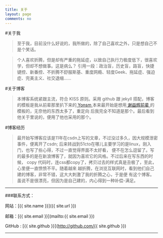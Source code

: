 ```yaml
---
title: 关于
layout: page
comments: no
---
```


#关于我


>至于我，目前没什么好说的，我所做的，除了自己喜欢之外，只是想自己不是个笑话。   
 
>个人喜欢折腾，但是却有严重的拖延症，以致自己执行力极度低下，很喜欢学，但却不想做事。这是病么？
引用一段：政治盲，历史盲，路盲，快捷键控、新番控、不折腾不舒服斯基、重度网瘾、轻度Geek、拖延症、强迫症、完美主义、社交退缩……


#关于博客

>本博客系统紧跟主流，符合 KISS 原则。采用 github 跟 jekyll 搭配，博客的模板是我从前辈那里扒下来的<a href="https://github.com/Yonsm/NET" target="_blank"> Yonsm </a>
本来最开始是想用<a href="http://yihui.name/cn/about/" target="_blank"> 谢益辉前辈 </a> 的模板的，无奈他的东西太多了，重定向
后我完全不知道是那个。最后看到他关于里说的，便用了他也采用的那个。


#博客经历

>最开始写博客应该是11年在csdn上写的文章，不过没过多久，因大规模泄密事件，便离开了csdn;
后来转战到51cto在哪儿主要学习的是linux，刚入门，也写了些心得，不过一直觉得界面不太好看，
便不在怎么逗留了。写的最多的是在新浪博客了，就因为喜欢它的风格。不过后来在写东西的时候，
copy 代码时，连css都copy了，拷贝过去的样式真是丑极了，至此，心里便一直愤愤不平。随着越來
越折腾，在浏览互联网时，看到他们自己建的博客，非常不错，这大大刺激了我的折腾之心，于是便
有这个博客。虽说不是很漂亮，但因为是自己建的，内心得到一种补偿-满足。

----

###联系方式：

网站：[{{ site.name }}]({{ site.url }})

邮箱：[{{ site.email }}](mailto:{{ site.email }})

GitHub : [{{ site.github }}](http://github.com/{{ site.github }})


----



